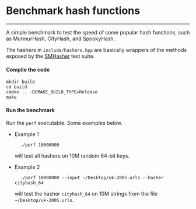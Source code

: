 # Benchmark hash functions
--------------------------

A simple benchmark to test the speed of some popular
hash functions, such as MurmurHash, CityHash, and SpookyHash.

The hashers in `include/hashers.hpp` are basically wrappers of the methods exposed by the [SMHasher](https://github.com/aappleby/smhasher) test suite.

#### Compile the code

	mkdir build
	cd build
	cmake .. -DCMAKE_BUILD_TYPE=Release
	make
	
#### Run the benchmark

Run the `perf` executable. Some examples below.


- Example 1
	
		./perf 10000000
		
	will test all hashers on 10M random 64-bit keys.
	
- Example 2

		./perf 10000000 --input ~/Desktop/uk-2005.urls --hasher cityhash_64
		
	will test the hasher `cityhash_64` on 10M strings from the file `~/Desktop/uk-2005.urls`.		